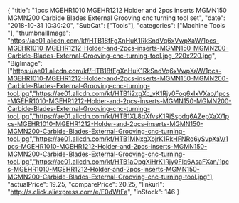 {
	"title": "1pcs MGEHR1010 MGEHR1212 Holder and 2pcs inserts MGMN150 MGMN200 Carbide Blades External Grooving cnc turning tool set",
	"date": "2018-10-31 10:30:20",
	"SubCat": ["Tools"],
	"categories": ["Machine Tools "],
	"thumbnailImage": "https://ae01.alicdn.com/kf/HTB18fFgXnHuK1RkSndVq6xVwpXaW/1pcs-MGEHR1010-MGEHR1212-Holder-and-2pcs-inserts-MGMN150-MGMN200-Carbide-Blades-External-Grooving-cnc-turning-tool.jpg_220x220.jpg",
	"BigImage": ["https://ae01.alicdn.com/kf/HTB18fFgXnHuK1RkSndVq6xVwpXaW/1pcs-MGEHR1010-MGEHR1212-Holder-and-2pcs-inserts-MGMN150-MGMN200-Carbide-Blades-External-Grooving-cnc-turning-tool.jpg","https://ae01.alicdn.com/kf/HTB1i2xgXc_vK1Rjy0Foq6xIxVXao/1pcs-MGEHR1010-MGEHR1212-Holder-and-2pcs-inserts-MGMN150-MGMN200-Carbide-Blades-External-Grooving-cnc-turning-tool.jpg","https://ae01.alicdn.com/kf/HTB1XL8gXfvsK1RjSspdq6AZepXaX/1pcs-MGEHR1010-MGEHR1212-Holder-and-2pcs-inserts-MGMN150-MGMN200-Carbide-Blades-External-Grooving-cnc-turning-tool.jpg","https://ae01.alicdn.com/kf/HTB1MNxgXojrK1RkHFNRq6ySvpXaV/1pcs-MGEHR1010-MGEHR1212-Holder-and-2pcs-inserts-MGMN150-MGMN200-Carbide-Blades-External-Grooving-cnc-turning-tool.jpg","https://ae01.alicdn.com/kf/HTB1aOpgXiHrK1Rjy0Flq6AsaFXan/1pcs-MGEHR1010-MGEHR1212-Holder-and-2pcs-inserts-MGMN150-MGMN200-Carbide-Blades-External-Grooving-cnc-turning-tool.jpg"],
	"actualPrice": 19.25,
	"comparePrice": 20.25,
	"linkurl": "http://s.click.aliexpress.com/e/F0dWtFa",
	"inStock": 146
}
